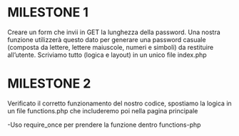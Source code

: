 # MILESTONE 1

Creare un form che invii in GET la lunghezza della password. Una nostra funzione utilizzerà questo dato per generare una password casuale (composta da lettere, lettere maiuscole, numeri e simboli) da restituire all’utente. Scriviamo tutto (logica e layout) in un unico file index.php

# MILESTONE 2

Verificato il corretto funzionamento del nostro codice, spostiamo la logica in un file functions.php che includeremo poi nella pagina principale

-Uso require_once per prendere la funzione dentro functions-php

